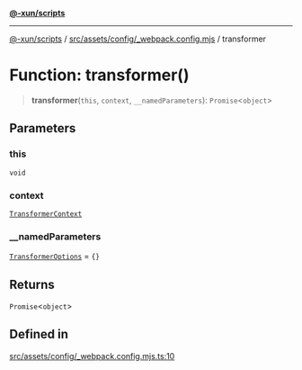 [**@-xun/scripts**](../../../../../README.md)

***

[@-xun/scripts](../../../../../README.md) / [src/assets/config/\_webpack.config.mjs](../README.md) / transformer

# Function: transformer()

> **transformer**(`this`, `context`, `__namedParameters`): `Promise`\<`object`\>

## Parameters

### this

`void`

### context

[`TransformerContext`](../../../type-aliases/TransformerContext.md)

### \_\_namedParameters

[`TransformerOptions`](../../../type-aliases/TransformerOptions.md) = `{}`

## Returns

`Promise`\<`object`\>

## Defined in

[src/assets/config/\_webpack.config.mjs.ts:10](https://github.com/Xunnamius/xscripts/blob/12020afea79f1ec674174f8cb4103ac0b46875c5/src/assets/config/_webpack.config.mjs.ts#L10)
